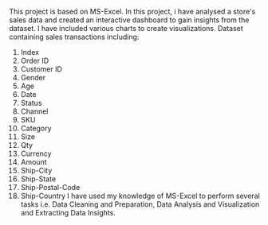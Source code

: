 This project is based on MS-Excel. In this project, i have analysed a store's sales data and created an interactive dashboard to gain insights from the dataset. I have included various charts to create visualizations. 
Dataset containing sales transactions including:
1) Index
2) Order ID
3) Customer ID
4) Gender
5) Age
6) Date
7) Status
8) Channel
9) SKU
10) Category
11) Size
12) Qty
13) Currency
14) Amount
15) Ship-City
16) Ship-State
17) Ship-Postal-Code
18) Ship-Country
I have used my knowledge of MS-Excel to perform several tasks i.e. Data Cleaning and Preparation, Data Analysis and Visualization and Extracting Data Insights. 

